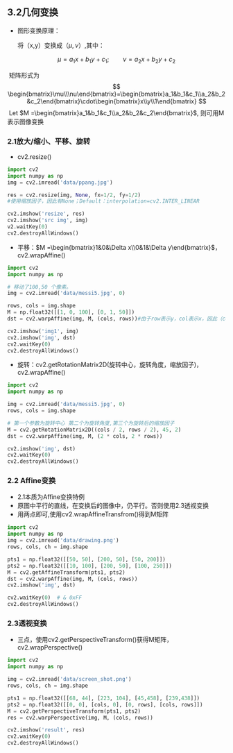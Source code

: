 ## 3.2几何变换

- 图形变换原理：

  将（x,y）变换成$（\mu,\nu）$,其中：

$$
\mu = a_1x+b_1y+c_1;
\qquad\nu = a_2x+b_2y+c_2
$$

​		矩阵形式为
$$
\begin{bmatrix}\mu\\\nu\end{bmatrix}=\begin{bmatrix}a_1&b_1&c_1\\a_2&b_2&c_2\end{bmatrix}\cdot\begin{bmatrix}x\\y\\1\end{bmatrix}
$$
​		Let $M =\begin{bmatrix}a_1&b_1&c_1\\a_2&b_2&c_2\end{bmatrix}$, 则可用M表示图像变换

### 2.1放大/缩小、平移、旋转

- cv2.resize()

```python
import cv2
import numpy as np
img = cv2.imread('data/ppang.jpg')

res = cv2.resize(img, None, fx=1/2, fy=1/2) 
#使用缩放因子，因此有None；Default：interpolation=cv2.INTER_LINEAR

cv2.imshow('resize', res)
cv2.imshow('src img', img)
v2.waitKey(0)
cv2.destroyAllWindows()
```

- 平移：$M =\begin{bmatrix}1&0&\Delta x\\0&1&\Delta y\end{bmatrix}$，cv2.wrapAffine()

```python
import cv2
import numpy as np

# 移动了100,50 个像素。
img = cv2.imread('data/messi5.jpg', 0)

rows, cols = img.shape
M = np.float32([[1, 0, 100], [0, 1, 50]])
dst = cv2.warpAffine(img, M, (cols, rows))#由于row表示y，col表示x，因此（cols，rows）

cv2.imshow('img1', img)
cv2.imshow('img', dst)
cv2.waitKey(0)
cv2.destroyAllWindows()
```

- 旋转：cv2.getRotationMatrix2D(旋转中心，旋转角度，缩放因子)， cv2.wrapAffine()

```python
import cv2
import numpy as np

img = cv2.imread('data/messi5.jpg', 0)
rows, cols = img.shape

# 第一个参数为旋转中心 第二个为旋转角度,第三个为旋转后的缩放因子
M = cv2.getRotationMatrix2D((cols / 2, rows / 2), 45, 2)
dst = cv2.warpAffine(img, M, (2 * cols, 2 * rows))

cv2.imshow('img', dst)
cv2.waitKey(0)
cv2.destroyAllWindows()
```

### 2.2 Affine变换

- 2.1本质为Affine变换特例
- 原图中平行的直线，在变换后的图像中，仍平行。否则使用2.3透视变换
- 用两点即可,使用cv2.wrapAffineTransfrom()得到M矩阵

```python
import cv2
import numpy as np
img = cv2.imread('data/drawing.png')
rows, cols, ch = img.shape

pts1 = np.float32([[50, 50], [200, 50], [50, 200]])
pts2 = np.float32([[10, 100], [200, 50], [100, 250]])
M = cv2.getAffineTransform(pts1, pts2)
dst = cv2.warpAffine(img, M, (cols, rows))
cv2.imshow('img', dst)

cv2.waitKey(0)  # & 0xFF
cv2.destroyAllWindows()
```

### 2.3透视变换

- 三点，使用cv2.getPerspectiveTransform()获得M矩阵，cv2.wrapPerspective()

```python
import cv2
import numpy as np

img = cv2.imread('data/screen_shot.png')
rows, cols, ch = img.shape

pts1 = np.float32([[68, 44], [223, 104], [45,458], [239,438]])
pts2 = np.float32([[0, 0], [cols, 0], [0, rows], [cols, rows]])
M = cv2.getPerspectiveTransform(pts1, pts2)
res = cv2.warpPerspective(img, M, (cols, rows))

cv2.imshow('result', res)
cv2.waitKey(0)
cv2.destroyAllWindows()
```

